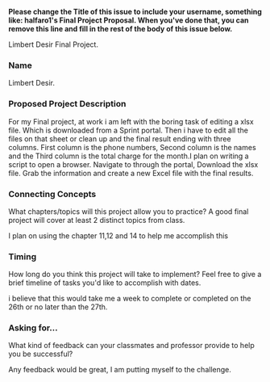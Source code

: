 **Please change the Title of this issue to include your username, something like: halfaro1's Final Project Proposal. When you've done that, you can remove this line and fill in the rest of the body of this issue below.**

Limbert Desir Final Project.

### Name

Limbert Desir.

### Proposed Project Description

For my Final project, at work i am left with the boring task of editing a xlsx file. Which is downloaded from a Sprint portal. Then i have to edit all the files on that sheet or clean up and the final result ending with three columns. First column is the phone numbers, Second column is the names and the Third column is the total charge for the month.I plan on writing a script to open a browser. Navigate to through the portal, Download the xlsx file. Grab the information and create a new Excel file with the final results.

### Connecting Concepts
What chapters/topics will this project allow you to practice? A good final project will cover at least 2 distinct topics from class. 

I plan on using the chapter 11,12 and 14 to help me accomplish this

### Timing
How long do you think this project will take to implement? Feel free to give a brief timeline of tasks you'd like to accomplish with dates.

i believe that this would take me a week to complete or completed on the 26th or no later than the 27th.

### Asking for...
What kind of feedback can your classmates and professor provide to help you be successful?

Any feedback would be great, I am putting myself to the challenge.
